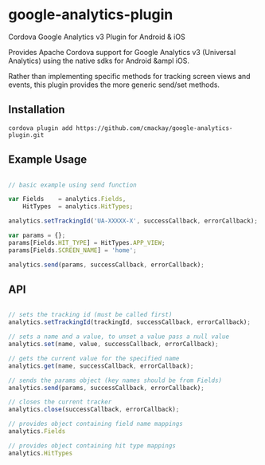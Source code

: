 google-analytics-plugin
=======================

Cordova Google Analytics v3 Plugin for Android &amp; iOS

Provides Apache Cordova support for Google Analytics v3 (Universal Analytics) using the native sdks for Android &ampl iOS.

Rather than implementing specific methods for tracking screen views and events, this plugin provides the more generic send/set methods.

## Installation
```
cordova plugin add https://github.com/cmackay/google-analytics-plugin.git
```

## Example Usage

```js

// basic example using send function

var Fields    = analytics.Fields,
    HitTypes  = analytics.HitTypes;

analytics.setTrackingId('UA-XXXXX-X', successCallback, errorCallback);

var params = {};
params[Fields.HIT_TYPE] = HitTypes.APP_VIEW;
params[Fields.SCREEN_NAME] = 'home';

analytics.send(params, successCallback, errorCallback);

```

## API

```js

// sets the tracking id (must be called first)
analytics.setTrackingId(trackingId, successCallback, errorCallback);

// sets a name and a value, to unset a value pass a null value
analytics.set(name, value, successCallback, errorCallback);

// gets the current value for the specified name
analytics.get(name, successCallback, errorCallback);

// sends the params object (key names should be from Fields)
analytics.send(params, successCallback, errorCallback);

// closes the current tracker
analytics.close(successCallback, errorCallback);

// provides object containing field name mappings
analytics.Fields

// provides object containing hit type mappings
analytics.HitTypes

```
